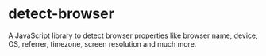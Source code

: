 # detect-browser
A JavaScript library to detect browser properties like browser name, device, OS, referrer, timezone, screen resolution and much more. 
